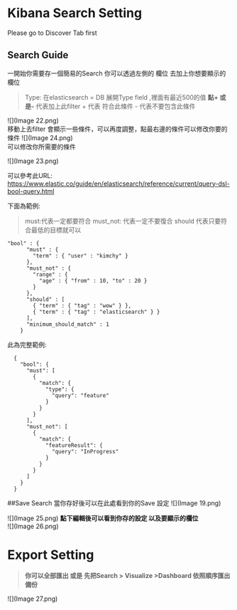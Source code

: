 # Kibana Search Setting

Please go to Discover Tab first

## Search Guide

一開始你需要存一個簡易的Search 你可以透過左側的 欄位 去加上你想要顯示的欄位 

> Type: 在elasticsearch = DB 
> 展開Type field ,裡面有最近500的值 **點+ 或是-** 代表加上此filter + 代表 符合此條件 - 代表不要包含此條件   

![](Image 22.png)      
移動上去filter   會顯示一些條件，可以再度調整，點最右邊的條件可以修改你要的條件
![](Image 24.png)   
可以修改你所需要的條件  

![](Image 23.png)

可以參考此URL:
https://www.elastic.co/guide/en/elasticsearch/reference/current/query-dsl-bool-query.html


下面為範例:
>must:代表一定都要符合
>must_not: 代表一定不要復合
>should 代表只要符合最低的目標就可以

    "bool" : {
          "must" : {
            "term" : { "user" : "kimchy" }
          },
          "must_not" : {
            "range" : {
              "age" : { "from" : 10, "to" : 20 }
            }
          },
          "should" : [
            { "term" : { "tag" : "wow" } },
            { "term" : { "tag" : "elasticsearch" } }
          ],
          "minimum_should_match" : 1
        }    
        
        
此為完整範例:

      {
        "bool": {
          "must": [
            {
              "match": {
                "type": {
                  "query": "feature"
                }
              }
            }
          ],
          "must_not": [
            {
              "match": {
                "featureResult": {
                  "query": "InProgress"
                }
              }
            }
          ]
        }
      }     




##Save Search
當你存好後可以在此處看到你的Save 設定
![](Image 19.png)  



![](Image 25.png)
**點下編輯後可以看到你存的設定 以及要顯示的欄位**   
![](Image 26.png)

# Export Setting 
>**你可以全部匯出 或是 先把Search > Visualize >Dashboard 依照順序匯出 備份**


![](Image 27.png)